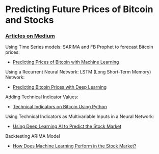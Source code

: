 # Predicting Future Prices of Bitcoin and Stocks

### [Articles on Medium](https://marco-santos.medium.com/membership)

Using Time Series models: SARIMA and FB Prophet to forecast Bitcoin prices:

- [Predicting Prices of Bitcoin with Machine Learning](https://medium.com/@marcosan93/predicting-prices-of-bitcoin-with-machine-learning-3e83bb4dd35f?source=friends_link&sk=1a83064b8a1a75baea68c98c35c78092)

Using a Recurrent Neural Network: LSTM (Long Short-Term Memory) Network:

- [Predicting Bitcoin Prices with Deep Learning](https://medium.com/@marcosan93/predicting-bitcoin-prices-with-deep-learning-438bc3cf9a6f?source=friends_link&sk=44f05d6e5cc82590bf6f2bbe042853eb)

Adding Technical Indicator Values:

- [Technical Indicators on Bitcoin Using Python](https://medium.com/@marcosan93/technical-indicators-on-bitcoin-using-python-c392b4a33810?source=friends_link&sk=2135a7c79769d19a1952c9bad3566fa0)

Using Technical Indicators as Multivariable Inputs in a Neural Network:

- [Using Deep Learning AI to Predict the Stock Market](https://medium.com/@marcosan93/using-deep-learning-ai-to-predict-the-stock-market-9399cf15a312?sk=d78bf38fdc19c41129051ddd77cfab80)

Backtesting ARIMA Model

- [How Does Machine Learning Perform in the Stock Market?](https://medium.com/swlh/how-does-machine-learning-perform-in-the-stock-market-33bf214b67cf?source=friends_link&sk=c7a9ebc89c365e3d92eda1e748046a37)
